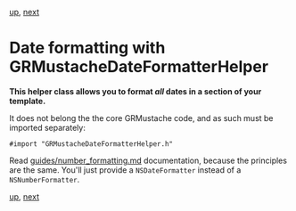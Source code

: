 [up](../../../../GRMustache), [next](forking.md)

Date formatting with GRMustacheDateFormatterHelper
==================================================

**This helper class allows you to format *all* dates in a section of your template.**

It does not belong the the core GRMustache code, and as such must be imported separately:

    #import "GRMustacheDateFormatterHelper.h"

Read [guides/number_formatting.md](number_formatting.md) documentation, because the principles are the same. You'll just provide a `NSDateFormatter` instead of a `NSNumberFormatter`.

[up](../../../../GRMustache), [next](forking.md)
